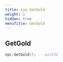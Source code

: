 ```yaml
---
title: Lua GetGold
weight: 1
hidden: true
menuTitle: GetGold
---
```

## GetGold
```lua
npc:GetGold(); -- uint32
```